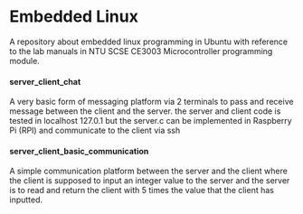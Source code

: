 # Embedded Linux

A repository about embedded linux programming in Ubuntu with reference to the lab manuals in NTU SCSE CE3003 Microcontroller programming module.

#### server_client_chat

A very basic form of messaging platform via 2 terminals to pass and receive message between the client and the server. the server and client code is tested in localhost 127.0.1 but the server.c can be implemented in Raspberry Pi (RPI) and communicate to the client via ssh

#### server_client_basic_communication

A simple communication platform between the server and the client where the client is supposed to input an integer value to the server and the server is to read and return the client with 5 times the value that the client has inputted.
